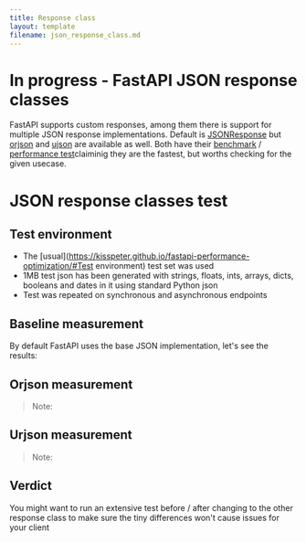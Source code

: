 ```yaml
---
title: Response class
layout: template
filename: json_response_class.md
--- 
```


# In progress - FastAPI JSON response classes

FastAPI supports custom responses, among them there is support for multiple JSON response implementations. Default is  [JSONResponse](https://fastapi.tiangolo.com/advanced/custom-response/#jsonresponse) but [orjson](https://github.com/ijl/orjson) and [ujson](https://github.com/ultrajson/ultrajson) are available as well.
Both have their [benchmark](https://github.com/ultrajson/ultrajson#benchmarks) / [performance test](https://github.com/ijl/orjson#performance)claiminig they are the fastest, but worths checking for the given usecase.

# JSON response classes test

## Test environment
* The [usual](https://kisspeter.github.io/fastapi-performance-optimization/#Test environment) test set was used
* 1MB test json has been generated with strings, floats, ints, arrays, dicts, booleans and dates in it using standard Python json
* Test was repeated on synchronous and asynchronous endpoints

## Baseline measurement
By default FastAPI uses the base JSON implementation, let's see the results:

## Orjson measurement
>Note:

## Urjson measurement
>Note:

## Verdict
You might want to run an extensive test before / after changing to the other response class to make sure the tiny differences won't cause issues for your client
